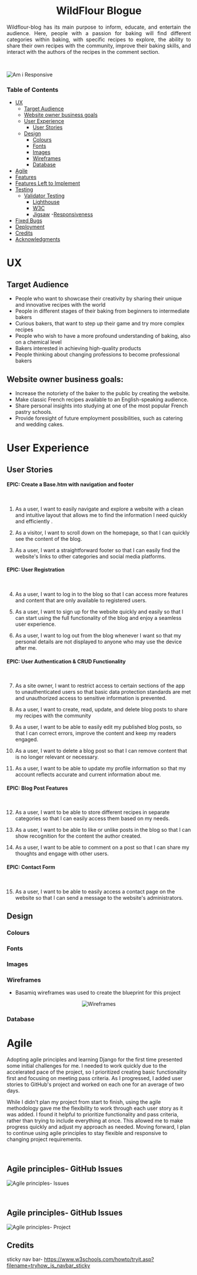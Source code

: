 <h1 align="center">WildFlour Blogue</h1>

<p align="justify">Wildflour-blog has its main purpose to inform, educate, and entertain the audience. Here, people with a passion for baking will find different categories within baking, with specific recipes to explore, the ability to share their own recipes with the community, improve their baking skills, and interact with the authors of the recipes in the comment section.</p>

<br>

![Am i Responsive](DOCS/readme/img/pp4%20iamresponsive.png)

### Table of Contents

- [UX](#ux)
    - [Target Audience](#target-audience)
    - [Website owner business goals](#website-owner-business-goals)
    - [User Experience](#user-experience)
        - [User Stories](#)
    - [Design](#design)
        - [Colours](#colours)
        - [Fonts](#fonts)
        - [Images](#images)
        - [Wireframes](#wireframes)
        - [Database](#database)
- [Agile](#target-audience)
- [Features](#features)
    <!-- - [Nav Bar](#navigation-bar)
    - [The Landing Page](#the-landing-page)
    - [First Section and Aside](#first-section--recipes-and-aside-section)
    - [Second Section](#second-section--sneak-peek-into-my-classroom)
    - [Footer](#footer)
    - [Recipes page](#recipes-page)
    - [Life As A Pastry Student](#life-as-a-pastry-student)
    - [About Page](#about-page)
    - [Contact Page](#contact) -->
- [Features Left to Implement](#features-left-to-implement)
- [Testing](#testing)
    - [Validator Testing](#validator-testing)
        - [Lighthouse](#lighthouse)
        - [W3C](#w3c-html)
        - [Jigsaw](#jigsaw-css)
    -[Responsiveness](#responsiveness)
- [Fixed Bugs](#fixed-bugs)
- [Deployment](#deployment)
- [Credits](#credits)
- [Acknowledgments](#acknowledgements)

# UX
## Target Audience
- People who want to showcase their creativity by sharing their unique and innovative recipes with the world
- People in different stages of their baking from beginners to intermediate bakers
- Curious bakers, that want to step up their game and try more complex recipes
- People who wish to have a more profound understanding of baking, also on a chemical level
- Bakers interested in achieving high-quality products
- People thinking about changing professions to become professional bakers

## Website owner business goals:
- Increase the notoriety of the baker to the public by creating the website.
- Make classic French recipes available to an English-speaking audience.
- Share personal insights into studying at one of the most popular French pastry schools.
- Provide foresight of future employment possibilities, such as catering and wedding cakes.

# User Experience
## User Stories

 #### EPIC: Create a Base.htm with navigation and footer
<br>

1. As a user, I want to easily navigate and explore a website with a clean and intuitive layout that allows me to find the information I need quickly and efficiently .

2. As a visitor, I want to scroll down on the homepage, so that I can quickly see the content of the blog.

3. As a user, I want a straightforward footer so that I can easily find the website's links to other categories and social media platforms.

#### EPIC: User Registration
<br>

4. As a user, I want to log in to the blog so that I can access more features and content that are only available to registered users.

5. As a user, I want to sign up for the website quickly and easily so that I can start using the full functionality of the blog and enjoy a seamless user experience.

6. As a user, I want to log out from the blog whenever I want so that my personal details are not displayed to anyone who may use the device after me.

#### EPIC: User Authentication & CRUD Functionality
<br>

7. As a site owner, I want to restrict access to certain sections of the app to unauthenticated users so that basic data protection standards are met and unauthorized access to sensitive information is prevented.

8. As a user, I want to create, read, update, and delete blog posts to share my recipes with the community

9. As a user, I want to be able to easily edit my published blog posts, so that I can correct errors, improve the content and keep my readers engaged.

10. As a user, I want to delete a blog post so that I can remove content that is no longer relevant or necessary.

11. As a user, I want to be able to update my profile information so that my account reflects accurate and current information about me.

#### EPIC: Blog Post Features
<br>

12. As a user, I want to be able to store different recipes in separate categories so that I can easily access them based on my needs.

13. As a user, I want to be able to like or unlike posts in the blog so that I can show recognition for the content the author created.

14. As a user, I want to be able to comment on a post so that I can share my thoughts and engage with other users.

#### EPIC: Contact Form
<br>

15. As a user, I want to be able to easily access a contact page on the website so that I can send a message to the website's administrators.


## Design
### Colours


### Fonts


### Images 

### Wireframes
- Basamiq wireframes was used to create the blueprint for this project

<p align="center"><img src="DOCS/readme/gifs/wireframes_AdobeExpress.gif" alt="Wireframes"></p>


### Database




# Agile
Adopting agile principles and learning Django for the first time presented some initial challenges for me. I needed to work quickly due to the accelerated pace of the project, so I prioritized creating basic functionality first and focusing on meeting pass criteria. As I progressed, I added user stories to GitHub's project and worked on each one for an average of two days.
<br>

While I didn't plan my project from start to finish, using the agile methodology gave me the flexibility to work through each user story as it was added. I found it helpful to prioritize functionality and pass criteria, rather than trying to include everything at once. This allowed me to make progress quickly and adjust my approach as needed. Moving forward, I plan to continue using agile principles to stay flexible and responsive to changing project requirements.

<br>

## Agile principles- GitHub Issues

![Agile principles- Issues](DOCS/readme/gifs/agile_issues_AdobeExpress.gif)

<br>

## Agile principles- GitHub Issues

![Agile principles- Project](DOCS/readme/img/projects.png)




## Credits

sticky nav bar- https://www.w3schools.com/howto/tryit.asp?filename=tryhow_js_navbar_sticky
